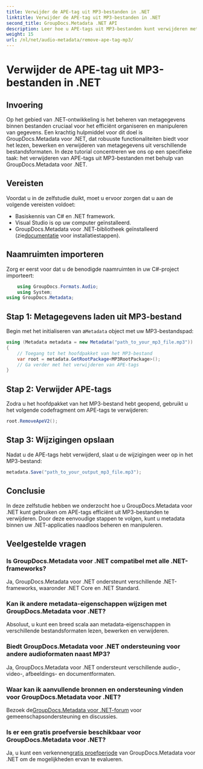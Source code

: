 ```yaml
---
title: Verwijder de APE-tag uit MP3-bestanden in .NET
linktitle: Verwijder de APE-tag uit MP3-bestanden in .NET
second_title: GroupDocs.Metadata .NET API
description: Leer hoe u APE-tags uit MP3-bestanden kunt verwijderen met behulp van GroupDocs.Metadata voor .NET. Beheer moeiteloos metadata in uw .NET-applicaties.
weight: 15
url: /nl/net/audio-metadata/remove-ape-tag-mp3/
---
```


# Verwijder de APE-tag uit MP3-bestanden in .NET

## Invoering
Op het gebied van .NET-ontwikkeling is het beheren van metagegevens binnen bestanden cruciaal voor het efficiënt organiseren en manipuleren van gegevens. Een krachtig hulpmiddel voor dit doel is GroupDocs.Metadata voor .NET, dat robuuste functionaliteiten biedt voor het lezen, bewerken en verwijderen van metagegevens uit verschillende bestandsformaten. In deze tutorial concentreren we ons op een specifieke taak: het verwijderen van APE-tags uit MP3-bestanden met behulp van GroupDocs.Metadata voor .NET. 
## Vereisten
Voordat u in de zelfstudie duikt, moet u ervoor zorgen dat u aan de volgende vereisten voldoet:
- Basiskennis van C# en .NET framework.
- Visual Studio is op uw computer geïnstalleerd.
-  GroupDocs.Metadata voor .NET-bibliotheek geïnstalleerd (zie[documentatie](https://tutorials.groupdocs.com/metadata/net/) voor installatiestappen).

## Naamruimten importeren
Zorg er eerst voor dat u de benodigde naamruimten in uw C#-project importeert:
```csharp
    using GroupDocs.Formats.Audio;
    using System;
using GroupDocs.Metadata;
```
## Stap 1: Metagegevens laden uit MP3-bestand
 Begin met het initialiseren van a`Metadata` object met uw MP3-bestandspad:
```csharp
using (Metadata metadata = new Metadata("path_to_your_mp3_file.mp3"))
{
    // Toegang tot het hoofdpakket van het MP3-bestand
    var root = metadata.GetRootPackage<MP3RootPackage>();
    // Ga verder met het verwijderen van APE-tags
}
```
## Stap 2: Verwijder APE-tags
Zodra u het hoofdpakket van het MP3-bestand hebt geopend, gebruikt u het volgende codefragment om APE-tags te verwijderen:
```csharp
root.RemoveApeV2();
```
## Stap 3: Wijzigingen opslaan
Nadat u de APE-tags hebt verwijderd, slaat u de wijzigingen weer op in het MP3-bestand:
```csharp
metadata.Save("path_to_your_output_mp3_file.mp3");
```

## Conclusie
In deze zelfstudie hebben we onderzocht hoe u GroupDocs.Metadata voor .NET kunt gebruiken om APE-tags efficiënt uit MP3-bestanden te verwijderen. Door deze eenvoudige stappen te volgen, kunt u metadata binnen uw .NET-applicaties naadloos beheren en manipuleren.

## Veelgestelde vragen
### Is GroupDocs.Metadata voor .NET compatibel met alle .NET-frameworks?
Ja, GroupDocs.Metadata voor .NET ondersteunt verschillende .NET-frameworks, waaronder .NET Core en .NET Standard.
### Kan ik andere metadata-eigenschappen wijzigen met GroupDocs.Metadata voor .NET?
Absoluut, u kunt een breed scala aan metadata-eigenschappen in verschillende bestandsformaten lezen, bewerken en verwijderen.
### Biedt GroupDocs.Metadata voor .NET ondersteuning voor andere audioformaten naast MP3?
Ja, GroupDocs.Metadata voor .NET ondersteunt verschillende audio-, video-, afbeeldings- en documentformaten.
### Waar kan ik aanvullende bronnen en ondersteuning vinden voor GroupDocs.Metadata voor .NET?
 Bezoek de[GroupDocs.Metadata voor .NET-forum](https://forum.groupdocs.com/c/metadata/14) voor gemeenschapsondersteuning en discussies.
### Is er een gratis proefversie beschikbaar voor GroupDocs.Metadata voor .NET?
 Ja, u kunt een verkennen[gratis proefperiode](https://releases.groupdocs.com/) van GroupDocs.Metadata voor .NET om de mogelijkheden ervan te evalueren.
